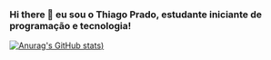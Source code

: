 ### Hi there 👋 eu sou o Thiago Prado, estudante iniciante de programação e tecnologia!
[![Anurag's GitHub stats](https://github-readme-stats.vercel.app/api?username=thiagoaprado22&show_icons=true&theme=radical))](https://github.com/anuraghazra/github-readme-stats)
